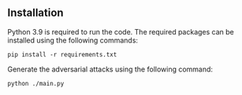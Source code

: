 ## Installation
Python 3.9 is required to run the code. The required packages can be installed using the following commands:

```pip install -r requirements.txt```

Generate the adversarial attacks using the following command:

```python ./main.py```

